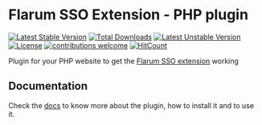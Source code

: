 # Flarum SSO Extension - PHP plugin
[![Latest Stable Version](https://poser.pugx.org/maicol07/flarum-ext-sso/v)](//packagist.org/packages/maicol07/flarum-ext-sso)
[![Total Downloads](https://poser.pugx.org/maicol07/flarum-ext-sso/downloads)](//packagist.org/packages/maicol07/flarum-ext-sso)
[![Latest Unstable Version](https://poser.pugx.org/maicol07/flarum-ext-sso/v/unstable)](//packagist.org/packages/maicol07/flarum-ext-sso)
[![License](https://poser.pugx.org/maicol07/flarum-ext-sso/license)](//packagist.org/packages/maicol07/flarum-ext-sso)
[![contributions welcome](https://img.shields.io/badge/contributions-welcome-brightgreen.svg?style=flat)](https://github.com/dwyl/esta/issues)
[![HitCount](http://hits.dwyl.com/maicol07/flarum_sso_php_plugin.svg)](http://hits.dwyl.com/maicol07/flarum_sso_php_plugin)

Plugin for your PHP website to get the [Flarum SSO extension](https://github.com/maicol07/flarum-ext-sso) working

## Documentation
Check the [docs](https://docs.maicol07.it/en/flarum-sso/plugins/php) to know more about the plugin, how to install it
and to use it.
